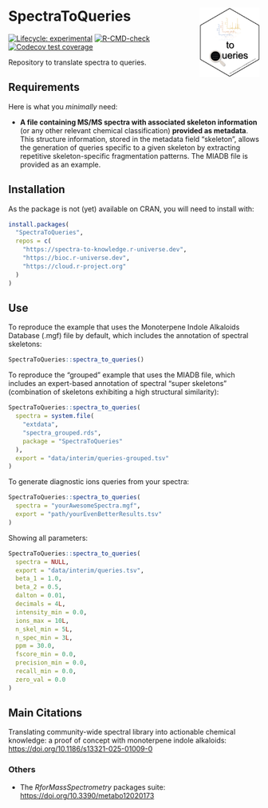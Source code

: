 

<!-- README.md is generated from README.qmd. Please edit that file -->

# SpectraToQueries <img src='https://raw.githubusercontent.com/spectra-to-knowledge/SpectraToQueries/main/man/figures/logo.svg' align="right" height="139" />

<!-- badges: start -->

[![Lifecycle:
experimental](https://img.shields.io/badge/lifecycle-experimental-orange.svg)](https://lifecycle.r-lib.org/articles/stages.html#experimental)
[![R-CMD-check](https://github.com/spectra-to-knowledge/SpectraToQueries/actions/workflows/R-CMD-check.yaml/badge.svg)](https://github.com/spectra-to-knowledge/SpectraToQueries/actions/workflows/R-CMD-check.yaml)
[![Codecov test
coverage](https://codecov.io/gh/spectra-to-knowledge/SpectraToQueries/graph/badge.svg)](https://app.codecov.io/gh/spectra-to-knowledge/SpectraToQueries)
<!-- badges: end -->

Repository to translate spectra to queries.

## Requirements

Here is what you *minimally* need:

-   **A file containing MS/MS spectra with associated skeleton
    information** (or any other relevant chemical classification)
    **provided as metadata**. This structure information, stored in the
    metadata field “skeleton”, allows the generation of queries specific
    to a given skeleton by extracting repetitive skeleton-specific
    fragmentation patterns. The MIADB file is provided as an example.

## Installation

As the package is not (yet) available on CRAN, you will need to install
with:

``` r
install.packages(
  "SpectraToQueries",
  repos = c(
    "https://spectra-to-knowledge.r-universe.dev",
    "https://bioc.r-universe.dev",
    "https://cloud.r-project.org"
  )
)
```

## Use

To reproduce the example that uses the Monoterpene Indole Alkaloids
Database (.mgf) file by default, which includes the annotation of
spectral skeletons:

``` r
SpectraToQueries::spectra_to_queries()
```

To reproduce the “grouped” example that uses the MIADB file, which
includes an expert-based annotation of spectral “super skeletons”
(combination of skeletons exhibiting a high structural similarity):

``` r
SpectraToQueries::spectra_to_queries(
  spectra = system.file(
    "extdata",
    "spectra_grouped.rds",
    package = "SpectraToQueries"
  ),
  export = "data/interim/queries-grouped.tsv"
)
```

To generate diagnostic ions queries from your spectra:

``` r
SpectraToQueries::spectra_to_queries(
  spectra = "yourAwesomeSpectra.mgf",
  export = "path/yourEvenBetterResults.tsv"
)
```

Showing all parameters:

``` r
SpectraToQueries::spectra_to_queries(
  spectra = NULL,
  export = "data/interim/queries.tsv",
  beta_1 = 1.0,
  beta_2 = 0.5,
  dalton = 0.01,
  decimals = 4L,
  intensity_min = 0.0,
  ions_max = 10L,
  n_skel_min = 5L,
  n_spec_min = 3L,
  ppm = 30.0,
  fscore_min = 0.0,
  precision_min = 0.0,
  recall_min = 0.0,
  zero_val = 0.0
)
```

## Main Citations

Translating community-wide spectral library into actionable chemical
knowledge: a proof of concept with monoterpene indole alkaloids:
<https://doi.org/10.1186/s13321-025-01009-0>

### Others

-   The *RforMassSpectrometry* packages suite:
    <https://doi.org/10.3390/metabo12020173>
